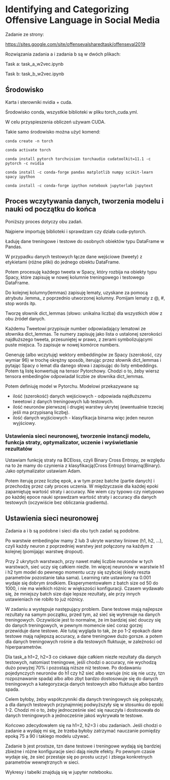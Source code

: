 
# Identifying and Categorizing Offensive Language in Social Media

Zadanie ze strony:

https://sites.google.com/site/offensevalsharedtask/offenseval2019

Rozwiązania zadania a i zadania b są w dwóch plikach:

Task a: task_a_w2vec.ipynb

Task b: task_b_w2vec.ipynb


## Środowisko

Karta i sterowniki nvidia +  cuda.

Środowisko conda, wszystkie biblioteki w pliku torch_cuda.yml.

W celu przyspieszenia obliczeń używam CUDA.

Takie samo środowisko można użyć komend:

    conda create -n torch

    conda activate torch

    conda install pytorch torchvision torchaudio cudatoolkit=11.1 -c pytorch -c nvidia

    conda install -c conda-forge pandas matplotlib numpy scikit-learn spacy ipython

    conda install -c conda-forge ipython notebook jupyterlab jupytext


## Proces wczytywania danych, tworzenia modelu i nauki od początku do końca

Poniższy proces dotyczy obu zadań.

Najpierw importuję biblioteki i sprawdzam czy działa cuda-pytorch.

Ładuję dane treningowe i testowe do osobnych obiektów typu DataFrame w Pandas.

W przypadku danych testowych łącze dane wejściowe (tweety) z etykietami (różne pliki) do jednego obiektu DataFrame.

Potem procesuję każdego tweeta w Spacy, który rozbija na obiekty typu Spacy, które zapisuję w nowej kolumnie treningowego i testowego DataFrame.

Do kolejnej kolumny(lemmas) zapisuję lematy, uzyskane za pomocą atrybutu .lemma_ z poprzednio utworzonej kolumny. Pomijam lematy z @, #, stop words itp.

Tworzę słownik dict_lemmas (słowo: unikalna liczba) dla wszystkich słów z obu źródeł danych.

Każdemu Tweetowi przypisuje number odpowiadający lematowi ze słownika dict_lemmas. Te numery zapisuję jako lista o ustalonej szerokości najdłuższego tweeta, przesuniętej w prawo, z zerami symbolizującymi puste miejsca. To zapisuje w nowej komórce numbers.

Generuję (albo wczytuję) wektory embeddingów ze Spacy (szerokość, czy wymiar 96) w trochę okrężny sposób, iterując przez słownik dict_lemmas i pytając Spacy o lemat dla danego słowa i zapisując do listy embeddings. Potem tą listę konwertuję na tensor Pytorchowy. Chodzi o to, żeby wiersz tensora embedingów odpowiadał liczbie ze słownika dict_lemmas.

Potem definiuję model w Pytorchu. Modelowi przekazywane są:



* ilość (szerokość) danych wejściowych - odpowiada najdłuższemu tweetowi z danych treningowych lub testowych.
* ilość neuronów pierwszej i drugiej warstwy ukrytej (ewentualnie trzeciej jeśli ma przypisaną liczbę).
* ilość danych wyjściowych - klasyfikacja binarna więc jeden neuron wyjściowy.


### Ustawienia sieci neuronowej, tworzenie instancji modelu, funkcja straty, optymalizator, uczenie i wyświetlanie rezultatów

Ustawiam funkcję straty na BCEloss, czyli Binary Cross Entropy, ze względu na to że mamy do czynienia z klasyfikacją(Cross Entropy) binarną(Binary). Jako optymalizator ustawiam Adam.

Potem iteruję przez liczbę epok, a w tym przez batche (partie danych) i przechodzę przez cały proces uczenia. W międzyczasie dla każdej epoki zapamiętuję wartość straty i accuracy. Nie wiem czy typowo czy nietypowo po każdej epoce nauki sprawdzam wartość straty i accuracy dla danych testowych (oczywiście bez obliczania gradientu).


## Ustawienia sieci neuronowej

Zadania a i b są podobne i sieci dla obu tych zadań są podobne.

Po warstwie embedingów mamy 2 lub 3 ukryte warstwy liniowe (h1, h2, …), czyli każdy neuron z poprzedniej warstwy jest połączony na każdym z kolejnej (pomijając warstwę dropout).

Przy 2 ukrytych warstwach, przy nawet małej liczbie neuronów w tych warstwach, sieć uczy się całkiem nieźle. Im więcej neuronów w warstwie h1 i h2 tym model do pewnego momentu uczy się szybciej (kiedy reszta parametrów pozostanie taka sama). Learning rate ustawiony na 0.001 wydaje się dobrym środkiem. Eksperymentowałem z batch size od 50 do 1000, i nie ma wielkich różnic w większości konfiguracji. Czasem wydawało się, że mniejszy batch size daje lepsze rezultaty, ale przy innych ustawieniach nie robiło to już różnicy.

W zadaniu a występuje następujący problem. Dane testowe mają najlepsze rezultaty na samym początku, przed tym, aż sieć się wytrenuje na danych treningowych. Oczywiście jest to normalne, że im bardziej sieć douczy się do danych treningowych, w pewnym momencie sieć coraz gorzej przewiduje dane testowe. Ale tutaj wygląda to tak, że po 1-2 epokach dane testowe mają najlepszą accuracy, a dane treningowe dużo gorsze. a potem dla danych treningowych rośnie a dla testowych fluktuuje, w zależności od hiperparametrów.

Dla task_a h1=2, h2=3 co ciekawe daje całkiem niezłe rezultaty dla danych testowych, natomiast treningowe, jeśli chodzi o accuracy, nie wychodzą dużo powyżej 70% i pozostają niższe niż testowe. Po dodawaniu pojedynczych neuronów do h1 czy h2 sieć albo wariuje (nic się nie uczy, tzn rozpoznawanie spada) albo albo zbyt bardzo dostosowuje się do danych treningowych a kategoryzacja danych testowych albo fluktuuje albo bardzo spada.

Celem byłoby, żeby współczynniki dla danych treningowych się polepszały, a dla danych testowych przynajmniej podwyższyły się w stosunku do epoki 1-2. Chodzi mi o to, żeby jednocześnie sieć się nauczyła i dostosowała do danych treningowych a jednocześnie jakoś wykrywała te testowe.

Końcowo zdecydowałem się na h1=2, h2=3 i obu zadaniach. Jeśli chodzi o zadanie a wydaję mi się, że trzeba byłoby zatrzymać nauczanie pomiędzy epoką 75 a 90 i takiego modelu używać.

Zadanie b jest prostsze, tzn dane testowe i treningowe wydają się bardziej zbieżne i różne konfiguracje sieci dają niezłe efekty. Po pewnym czasie wydaje się, że sieć przestaje się po prostu uczyć i zbiega konkretnych parametrów wewnętrznych w sieci.

Wykresy i tabelki znajdują się w jupyter notebooku.
